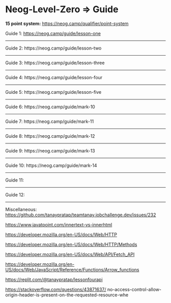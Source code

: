 # Neog-Level-Zero => Guide

<b>15 point system:</b> https://neog.camp/qualifier/point-system

Guide 1: https://neog.camp/guide/lesson-one<br>
<hr>
Guide 2: https://neog.camp/guide/lesson-two<br>
<hr>
Guide 3: https://neog.camp/guide/lesson-three<br>
<hr>
Guide 4: https://neog.camp/guide/lesson-four <br>
<hr>
Guide 5: https://neog.camp/guide/lesson-five <br>
<hr>
Guide 6: https://neog.camp/guide/mark-10 <br>
<hr>
Guide 7: https://neog.camp/guide/mark-11<br>
<hr>
Guide 8: https://neog.camp/guide/mark-12 <br>
<hr>
Guide 9: https://neog.camp/guide/mark-13 <br>
<hr>
Guide 10: https://neog.camp/guide/mark-14 <br>
<hr>
Guide 11:<br>
<hr>
Guide 12:<br>
<hr>

Miscellaneous:<br>
 https://github.com/tanaypratap/teamtanay.jobchallenge.dev/issues/232 <br>

https://www.javatpoint.com/innertext-vs-innerhtml <br>

https://developer.mozilla.org/en-US/docs/Web/HTTP <br>

https://developer.mozilla.org/en-US/docs/Web/HTTP/Methods <br>

https://developer.mozilla.org/en-US/docs/Web/API/Fetch_API <br>

https://developer.mozilla.org/en-US/docs/Web/JavaScript/Reference/Functions/Arrow_functions <br>

https://replit.com/@tanaypratap/lessonfourapi <br>

https://stackoverflow.com/questions/43871637/ no-access-control-allow-origin-header-is-present-on-the-requested-resource-whe <br>